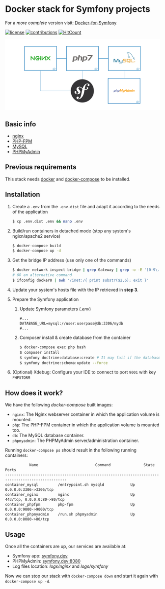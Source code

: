 # Docker stack for Symfony projects

For a *more complete* version visit: [Docker-for-Symfony](https://github.com/carlosas/docker-for-symfony)

[![license](https://img.shields.io/github/license/mashape/apistatus.svg?style=flat-square)](LICENSE)
[![contributions](https://img.shields.io/badge/contributions-welcome-brightgreen.svg?style=flat-square)](https://github.com/carlosas/docker-for-symfony-lite/issues)
[![HitCount](http://hits.dwyl.com/carlosas/docker-for-symfony.svg)](http://hits.dwyl.com/carlosas/docker-for-symfony)

![](doc/schema.png)

## Basic info

* [nginx](https://nginx.org/)
* [PHP-FPM](https://php-fpm.org/)
* [MySQL](https://www.mysql.com/)
* [PHPMyAdmin](https://www.phpmyadmin.net/)

## Previous requirements

This stack needs [docker](https://www.docker.com/) and [docker-compose](https://docs.docker.com/compose/) to be installed.

## Installation

1. Create a `.env` from the `.env.dist` file and adapt it according to the needs of the application

    ```sh
    $ cp .env.dist .env && nano .env
    ```

2. Build/run containers in detached mode (stop any system's ngixn/apache2 service)

    ```sh
    $ docker-compose build
    $ docker-compose up -d
    ```

3. Get the bridge IP address (use only one of the commands)

    ```sh
    $ docker network inspect bridge | grep Gateway | grep -o -E '[0-9\.]+'
    # OR an alternative command
    $ ifconfig docker0 | awk '/inet:/{ print substr($2,6); exit }'
    ```

4. Update your system's hosts file with the IP retrieved in **step 3**.


5. Prepare the Symfony application
    1. Update Symfony parameters (*.env*)

        ```
        #...
        DATABASE_URL=mysql://user:userpass@db:3306/mydb
        #...
        ```

    2. Composer install & create database from the container

        ```sh
        $ docker-compose exec php bash
        $ composer install
        $ symfony doctrine:database:create # It may fail if the database already exists
        $ symfony doctrine:schema:update --force
        ```
        
5. (Optional) Xdebug: Configure your IDE to connect to port `9001` with key `PHPSTORM`

## How does it work?

We have the following *docker-compose* built images:

* `nginx`: The Nginx webserver container in which the application volume is mounted.
* `php`: The PHP-FPM container in which the application volume is mounted too.
* `db`: The MySQL database container.
* `phpmyadmin`: The PHPMyAdmin server/administration container.

Running `docker-compose ps` should result in the following running containers:

```
           Name                          Command               State              Ports
--------------------------------------------------------------------------------------------------
container_mysql         /entrypoint.sh mysqld            Up      0.0.0.0:3306->3306/tcp
container_nginx         nginx                            Up      443/tcp, 0.0.0.0:80->80/tcp
container_phpfpm        php-fpm                          Up      0.0.0.0:9000->9000/tcp
container_phpmyadmin    /run.sh phpmyadmin               Up      0.0.0.0:8080->80/tcp
```

## Usage

Once all the containers are up, our services are available at:

* Symfony app: [symfony.dev](http://symfony.dev)
* PHPMyAdmin: [symfony.dev:8080](http://symfony.dev:8080)
* Log files location: *logs/nginx* and *logs/symfony*

Now we can stop our stack with `docker-compose down` and start it again with `docker-compose up -d`.
